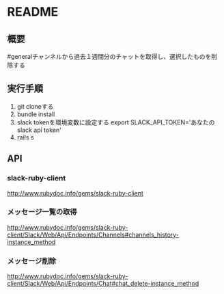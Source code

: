 # README

## 概要
#generalチャンネルから過去１週間分のチャットを取得し、選択したものを削除する

## 実行手順
1. git cloneする
2. bundle install
3. slack tokenを環境変数に設定する
export SLACK_API_TOKEN='あなたのslack api token'
4. rails s

## API
### slack-ruby-client
http://www.rubydoc.info/gems/slack-ruby-client

### メッセージ一覧の取得
http://www.rubydoc.info/gems/slack-ruby-client/Slack/Web/Api/Endpoints/Channels#channels_history-instance_method

### メッセージ削除
http://www.rubydoc.info/gems/slack-ruby-client/Slack/Web/Api/Endpoints/Chat#chat_delete-instance_method
